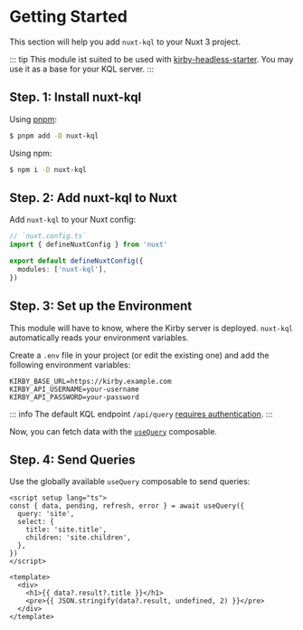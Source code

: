# Getting Started

This section will help you add `nuxt-kql` to your Nuxt 3 project.

::: tip
This module ist suited to be used with [kirby-headless-starter](/guide/what-is-nuxt-kql#kirby-headless-starter). You may use it as a base for your KQL server.
:::

## Step. 1: Install nuxt-kql

Using [pnpm](https://pnpm.io):

```bash
$ pnpm add -D nuxt-kql
```

Using npm:

```bash
$ npm i -D nuxt-kql
```

## Step. 2: Add nuxt-kql to Nuxt

Add `nuxt-kql` to your Nuxt config:

```ts
// `nuxt.config.ts`
import { defineNuxtConfig } from 'nuxt'

export default defineNuxtConfig({
  modules: ['nuxt-kql'],
})
```

## Step. 3: Set up the Environment

This module will have to know, where the Kirby server is deployed. `nuxt-kql` automatically reads your environment variables.

Create a `.env` file in your project (or edit the existing one) and add the following environment variables:

```
KIRBY_BASE_URL=https://kirby.example.com
KIRBY_API_USERNAME=your-username
KIRBY_API_PASSWORD=your-password
```

::: info
The default KQL endpoint `/api/query` [requires authentication](https://getkirby.com/docs/guide/api/authentication).
:::

Now, you can fetch data with the [`useQuery`](/api/use-query) composable.

## Step. 4: Send Queries

Use the globally available `useQuery` composable to send queries:

```vue
<script setup lang="ts">
const { data, pending, refresh, error } = await useQuery({
  query: 'site',
  select: {
    title: 'site.title',
    children: 'site.children',
  },
})
</script>

<template>
  <div>
    <h1>{{ data?.result?.title }}</h1>
    <pre>{{ JSON.stringify(data?.result, undefined, 2) }}</pre>
  </div>
</template>
```
